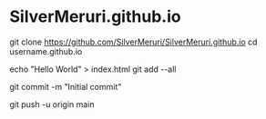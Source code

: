 # SilverMeruri.github.io
git clone https://github.com/SilverMeruri/SilverMeruri.github.io
cd username.github.io

echo "Hello World" > index.html
git add --all

git commit -m "Initial commit"

git push -u origin main
